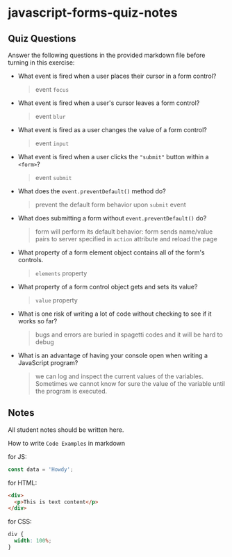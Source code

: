 # javascript-forms-quiz-notes

## Quiz Questions

Answer the following questions in the provided markdown file before turning in this exercise:

- What event is fired when a user places their cursor in a form control?

  > event `focus`

- What event is fired when a user's cursor leaves a form control?

  > event `blur`

- What event is fired as a user changes the value of a form control?

  > event `input`

- What event is fired when a user clicks the `"submit"` button within a `<form>`?

  > event `submit`

- What does the `event.preventDefault()` method do?

  > prevent the default form behavior upon `submit` event

- What does submitting a form without `event.preventDefault()` do?

  > form will perform its default behavior: form sends name/value pairs to server specified in `action` attribute and reload the page

- What property of a form element object contains all of the form's controls.

  > `elements` property

- What property of a form control object gets and sets its value?

  > `value` property

- What is one risk of writing a lot of code without checking to see if it works so far?

  > bugs and errors are buried in spagetti codes and it will be hard to debug

- What is an advantage of having your console open when writing a JavaScript program?

  > we can log and inspect the current values of the variables. Sometimes we cannot know for sure the value of the variable until the program is executed.

## Notes

All student notes should be written here.

How to write `Code Examples` in markdown

for JS:

```javascript
const data = 'Howdy';
```

for HTML:

```html
<div>
  <p>This is text content</p>
</div>
```

for CSS:

```css
div {
  width: 100%;
}
```
